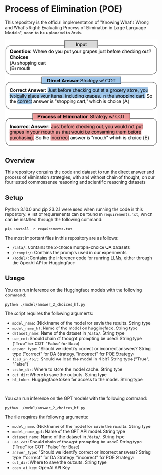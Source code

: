 # Process of Elimination (POE)

This repository is the official implementation of "Knowing What's Wrong and What's Right: Evaluating Process of Elimination in Large Language Models", soon to be uploaded to Arxiv.

<p align="center">
  <img src="images/POE_Intro.png">
</p>

## Overview

This repository contains the code and dataset to run the direct answer and process of elimination strategies, with and without chain of thought, on our four tested commonsense reasoning and scientific reasoning datasets

## Setup

Python 3.10.0 and pip 23.2.1 were used when running the code in this repository. A list of requirements can be found in `requirements.txt`, which can be installed through the following command:
```
pip install -r requirements.txt 
```

The most important files in this repository are as follows:
* `/data/`: Contains the 2-choice multiple-choice QA datasets
* `/prompts/`: Contains the prompts used in our experiments
* `/model/`: Contains the inference code for running LLMs, either through the OpenAI API or Huggingface

## Usage

You can run inference on the Huggingface models with the following command: 
```
python ./model/answer_2_choices_hf.py
```
The script requires the following arguments:
* `model_name`: (Nick)name of the model for savin the results. String type
* `model_name_hf`: Name of the model on huggingface. String type
* `dataset_name`: Name of the dataset in `/data/`. String type
* `use_cot`: Should chain of thought prompting be used? String type ("True" for COT, "False" for Base)
* `answer_type`: "Should we identify correct or incorrect answers? String type ("correct" for DA Strategy, "incorrect" for POE Strategy)
* `load_in_4bit`: Should we load the model in 4 bit? String type ("True", "False")
* `cache_dir`: Where to store the model cache. String type
* `out_dir`: Where to save the outputs. String type
* `hf_token`: Huggingface token for access to the model. String type

<br />

You can run inference on the GPT models with the following command: 
```
python ./model/answer_2_choices_hf.py
```
The file requires the following arguments:
* `model_name`: (Nick)name of the model for savin the results. String type
* `model_name_gpt`: Name of the GPT API model. String type
* `dataset_name`: Name of the dataset in `/data/`. String type
* `use_cot`: Should chain of thought prompting be used? String type ("True" for COT, "False" for Base)
* `answer_type`: "Should we identify correct or incorrect answers? String type ("correct" for DA Strategy, "incorrect" for POE Strategy)
* `out_dir`: Where to save the outputs. String type
* `open_ai_key`: OpenAI API Key
